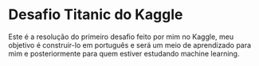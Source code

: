 # Desafio Titanic do Kaggle

Este é a resolução do primeiro desafio feito por mim no Kaggle, meu objetivo é construir-lo em português e será um meio de aprendizado para mim e posteriormente para quem estiver estudando machine learning.
